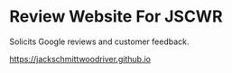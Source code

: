 # Review Website For JSCWR

Solicits Google reviews and customer feedback.

https://jackschmittwoodriver.github.io
